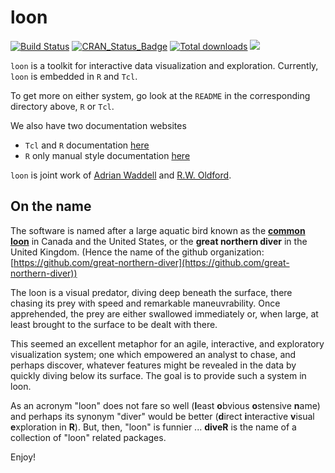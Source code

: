 # loon

[![Build Status](https://travis-ci.org/great-northern-diver/loon.svg?branch=master)](https://travis-ci.org/great-northern-diver/loon) [![CRAN\_Status\_Badge](http://www.r-pkg.org/badges/version/loon)](https://cran.r-project.org/package=loon)
[![Total downloads](https://cranlogs.r-pkg.org/badges/grand-total/loon?color=blue)](https://cran.r-project.org/package=loon) 
[![](https://cranlogs.r-pkg.org/badges/loon)](https://cran.r-project.org/package=loon)

`loon` is a toolkit for interactive data visualization and
exploration. Currently, `loon` is embedded in `R` and `Tcl`.

To get more on either system, go look at the `README` in the corresponding directory above, `R` or `Tcl`.

We also have two documentation websites

* `Tcl` and `R` documentation [here](http://great-northern-diver.github.io/loon/l_help)
* `R` only manual style documentation [here](http://great-northern-diver.github.io/loon/)


`loon` is joint work of [Adrian Waddell](http://adrian.waddell.ch) and
[R.W. Oldford](http://math.uwaterloo.ca/~rwoldfor/).


## On the name

The software is named after a large aquatic bird known as the [**common loon**](https://en.wikipedia.org/wiki/Common_loon) in Canada and the United States, or the **great northern diver** in the United Kingdom.  (Hence the name of the github organization: [https://github.com/great-northern-diver](https://github.com/great-northern-diver)) 

The loon is a visual predator, diving deep beneath the surface, there chasing its prey with speed and remarkable maneuvrability. Once apprehended, the prey
are either swallowed immediately or, when large, at least brought to the surface to be dealt with there. 

This seemed an excellent metaphor for an agile, interactive, and exploratory visualization system; one which empowered an analyst to chase, and perhaps discover, whatever features might be revealed in the data by quickly diving below its surface.  The goal is to provide such a system in loon.

As an acronym "loon" does not fare so well (**l**east **o**bvious **o**stensive **n**ame) and perhaps its synonym "diver" would be better  (**d**irect **i**nteractive **v**isual **e**xploration in **R**).  But, then,  "loon" is funnier ...  **diveR** is the name of a collection of "loon" related packages.

Enjoy!



